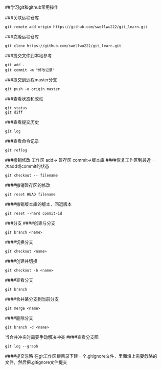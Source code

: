 ##学习git和github常用操作

###关联远程仓库
```
git remote add origin https://github.com/swellwu222/git_learn.git
```
###克隆远程仓库
```
git clone https://github.com/swellwu222/git_learn.git
```
###提交文件到本地参考
```
git add .
git commit -m "修改记录"
```

###提交到远程master分支
```
git push -u origin master
```

###查看状态和改动
```
git status
git diff
```

###查看提交历史
```
git log
```
###查看命令记录
```
git reflog
```
###撤销修改
工作区 add-> 暂存区 commit->版本库
####恢复工作区到最近一次add或commit的状态
```
git checkout -- filename
```
####撤销暂存区的修改
```
git reset HEAD filename
```
####撤销版本库的版本，回退版本
```
git reset --hard commit-id
```
###分支
####创建与分支
```
git branch <name>
```
####切换分支
```
git checkout <name>
```
####创建并切换
```
git checkout -b <name>
```
####查看分支
```
git branch
```
####合并某分支到当前分支
```
git merge <name>
```
####删除分支
```
git branch -d <name>
```
当合并冲突时需要手动解决冲突
####查看分支图
```
git log --graph
```
####提交忽略
在git工作区根目录下建一个.gitignore文件，里面填上需要忽略的文件，然后把.gitignore文件提交
